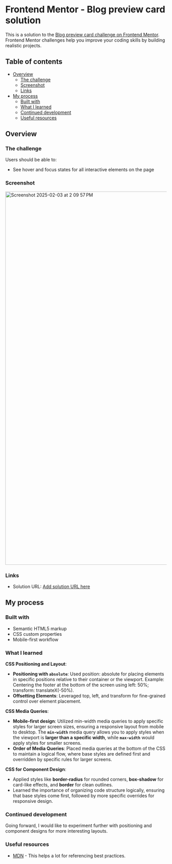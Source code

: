 # Frontend Mentor - Blog preview card solution

This is a solution to the [Blog preview card challenge on Frontend Mentor](https://www.frontendmentor.io/challenges/blog-preview-card-ckPaj01IcS). Frontend Mentor challenges help you improve your coding skills by building realistic projects. 

## Table of contents

- [Overview](#overview)
  - [The challenge](#the-challenge)
  - [Screenshot](#screenshot)
  - [Links](#links)
- [My process](#my-process)
  - [Built with](#built-with)
  - [What I learned](#what-i-learned)
  - [Continued development](#continued-development)
  - [Useful resources](#useful-resources)

## Overview

### The challenge

Users should be able to:

- See hover and focus states for all interactive elements on the page

### Screenshot

<img width="1162" alt="Screenshot 2025-02-03 at 2 09 57 PM" src="https://github.com/user-attachments/assets/2e35ce03-ae0d-4480-ac4e-de491813e24c" />

### Links

- Solution URL: [Add solution URL here](https://simgrant.github.io/blog_preview_card/)

## My process

### Built with

- Semantic HTML5 markup
- CSS custom properties
- Mobile-first workflow

### What I learned

**CSS Positioning and Layout**:
   - **Positioning with `absolute`**: Used position: absolute for placing elements in specific positions relative to their container or the viewport. Example: Centering the footer at the bottom of the screen using left: 50%; transform: translateX(-50%).
   - **Offsetting Elements**: Leveraged top, left, and transform for fine-grained control over element placement.
   
**CSS Media Queries**:
   - **Mobile-first design**: Utilized min-width media queries to apply specific styles for larger screen sizes, ensuring a responsive layout from mobile to desktop. The **`min-width`** media query allows you to apply styles when the viewport is **larger than a specific width**, while **`max-width`** would apply styles for smaller screens.
   - **Order of Media Queries**: Placed media queries at the bottom of the CSS to maintain a logical flow, where base styles are defined first and overridden by specific rules for larger screens.

**CSS for Component Design**:
   - Applied styles like **border-radius** for rounded corners, **box-shadow** for card-like effects, and **border** for clean outlines.
   - Learned the importance of organizing code structure logically, ensuring that base styles come first, followed by more specific overrides for responsive design.


### Continued development

Going forward, I would like to experiment further with positioning and component designs for more interesting layouts.


### Useful resources

- [MDN](https://developer.mozilla.org/en-US/docs/Web/CSS) - This helps a lot for referencing best practices.


